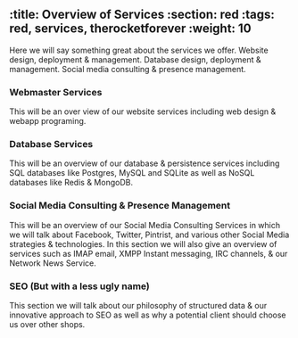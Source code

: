 :title: Overview of Services
:section: red
:tags: red, services, therocketforever
:weight: 10
---
Here we will say something great about the services we offer. Website design, deployment & management. Database design, deployment & management. Social media consulting & presence management.  

### Webmaster Services  
This will be an over view of our website services including web design & webapp programing.  

### Database Services  
This will be an overview of our database & persistence services including SQL databases like Postgres, MySQL and SQLite as well as NoSQL databases like Redis & MongoDB.  

### Social Media Consulting & Presence Management  
This will be an overview of our Social Media Consulting Services in which we will talk about Facebook, Twitter, Pintrist, and various other Social Media strategies & technologies. In this section we will also give an overview of services such as IMAP email, XMPP Instant messaging, IRC channels, & our Network News Service.  

### SEO (But with a less ugly name)  
This section we will talk about our philosophy of structured data & our innovative approach to SEO as well as why a potential client should choose us over other shops.